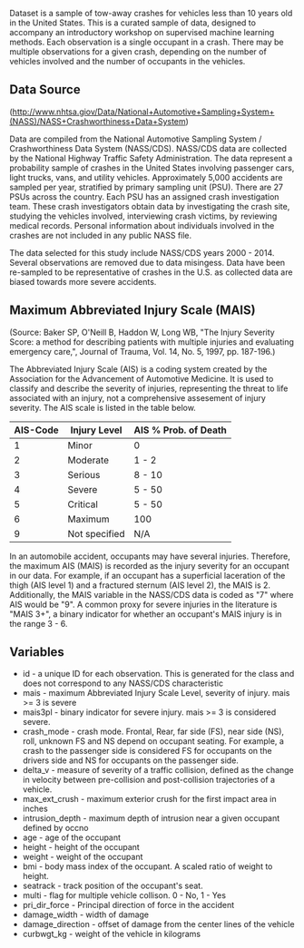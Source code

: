 Dataset is a sample of tow-away crashes for vehicles less than 10 years old in the United States. This is a curated sample of data, designed to accompany an introductory workshop on supervised machine learning methods. Each observation is a single occupant in a crash. There may be multiple observations for a given crash, depending on the number of vehicles involved and the number of occupants in the vehicles.

## Data Source
(http://www.nhtsa.giov/Data/National+Automotive+Sampling+System+(NASS)/NASS+Crashworthiness+Data+System)

Data are compiled from the National Automotive Sampling System / Crashworthiness Data System (NASS/CDS). NASS/CDS data are collected by the National Highway Traffic Safety Administration. The data represent a probability sample of crashes in the United States involving passenger cars, light trucks, vans, and utility vehicles. Approximately 5,000 accidents are sampled per year, stratified by primary sampling unit (PSU). There are 27 PSUs across the country. Each PSU has an assigned crash investigation team. These crash investigators obtain data by investigating the crash site, studying the vehicles involved, interviewing crash victims, by reviewing medical records. Personal information about individuals involved in the crashes are not included in any public NASS file.

The data selected for this study include NASS/CDS years 2000 - 2014. Several observations are removed due to data misingess. Data have been re-sampled to be representative of crashes in the U.S. as collected data are biased towards more severe accidents.

## Maximum Abbreviated Injury Scale (MAIS)

(Source: Baker SP, O'Neill B, Haddon W, Long WB, "The Injury Severity Score: a method for describing patients with multiple injuries and evaluating emergency care,", Journal of Trauma, Vol. 14, No. 5, 1997, pp. 187-196.)

The Abbreviated Injury Scale (AIS) is a coding system created by the Association for the Advancement of Automotive Medicine. It is used to classify and describe  the severity of injuries, representing the threat to life associated with an injury, not a comprehensive assesement of injury severity. The AIS scale is listed in the table below. 

| AIS-Code | Injury Level | AIS % Prob. of Death |
|----------|--------------|----------------------|
| 1        | Minor        | 0                    |
| 2        | Moderate     | 1 - 2                |
| 3        | Serious      | 8 - 10               |
| 4        | Severe       | 5 - 50               |
| 5        | Critical     | 5 - 50               |
| 6        | Maximum      | 100                  |
| 9        | Not specified| N/A                  |


In an automobile accident, occupants may have several injuries. Therefore, the maximum AIS (MAIS) is recorded as the injury severity for an occupant in our data. For example, if an occupant has a superficial laceration of the thigh (AIS level 1) and a fractured sternum (AIS level 2), the MAIS is 2. Additionally, the MAIS  variable in the NASS/CDS data is coded as "7" where AIS would be "9". A common proxy for severe injuries in the literature is "MAIS 3+", a binary indicator for whether an occupant's MAIS injury is in the range 3 - 6. 

## Variables
* id - a unique ID for each observation. This is generated for the class and does
       not correspond to any NASS/CDS characteristic
* mais - maximum Abbreviated Injury Scale Level, severity of injury. mais >= 3 is severe
* mais3pl - binary indicator for severe injury. mais >= 3 is considered severe.
* crash_mode - crash mode. Frontal, Rear, far side (FS), near side (NS), roll, unknown
               FS and NS depend on occupant seating. For example, a crash to the passenger
               side is considered FS for occupants on the drivers side and NS for occupants 
               on the passenger side.
* delta_v - measure of severity of a traffic collision, defined as the change
            in velocity between pre-collision and post-collision trajectories of 
            a vehicle.
* max_ext_crush - maximum exterior crush for the first impact area in inches
* intrusion_depth - maximum depth of intrusion near a given occupant defined by occno
* age - age of the occupant
* height - height of the occupant
* weight - weight of the occupant
* bmi - body mass index of the occupant. A scaled ratio of weight to height.
* seatrack - track position of the occupant's seat.
* multi - flag for multiple vehicle collison. 0 - No, 1 - Yes
* pri_dir_force - Principal direction of force in the accident
* damage_width - width of damage
* damage_direction - offset of damage from the center lines of the vehicle
* curbwgt_kg - weight of the vehicle in kilograms